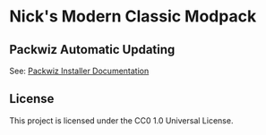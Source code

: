 # Nick's Modern Classic Modpack

## Packwiz Automatic Updating

See: [Packwiz Installer Documentation](https://packwiz.infra.link/tutorials/installing/packwiz-installer/)

## License

This project is licensed under the CC0 1.0 Universal License.
